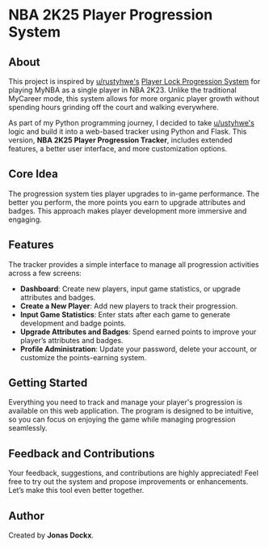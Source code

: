 # NBA 2K25 Player Progression System

## About

This project is inspired by [u/rustyhwe's](https://www.reddit.com/user/rustyhwe/) [Player Lock Progression System](https://www.reddit.com/r/NBA2k/comments/xl11pq/player_lock_progression_system/) for playing MyNBA as a single player in NBA 2K23. Unlike the traditional MyCareer mode, this system allows for more organic player growth without spending hours grinding off the court and walking everywhere.

As part of my Python programming journey, I decided to take [u/ustyhwe's](https://www.reddit.com/user/rustyhwe/) logic and build it into a web-based tracker using Python and Flask. This version, **NBA 2K25 Player Progression Tracker**, includes extended features, a better user interface, and more customization options.

## Core Idea

The progression system ties player upgrades to in-game performance. The better you perform, the more points you earn to upgrade attributes and badges. This approach makes player development more immersive and engaging.

## Features

The tracker provides a simple interface to manage all progression activities across a few screens:

- **Dashboard**: Create new players, input game statistics, or upgrade attributes and badges.
- **Create a New Player**: Add new players to track their progression.
- **Input Game Statistics**: Enter stats after each game to generate development and badge points.
- **Upgrade Attributes and Badges**: Spend earned points to improve your player’s attributes and badges.
- **Profile Administration**: Update your password, delete your account, or customize the points-earning system.

## Getting Started

Everything you need to track and manage your player's progression is available on this web application. The program is designed to be intuitive, so you can focus on enjoying the game while managing progression seamlessly.

## Feedback and Contributions

Your feedback, suggestions, and contributions are highly appreciated! Feel free to try out the system and propose improvements or enhancements. Let’s make this tool even better together.

## Author

Created by **Jonas Dockx**.
